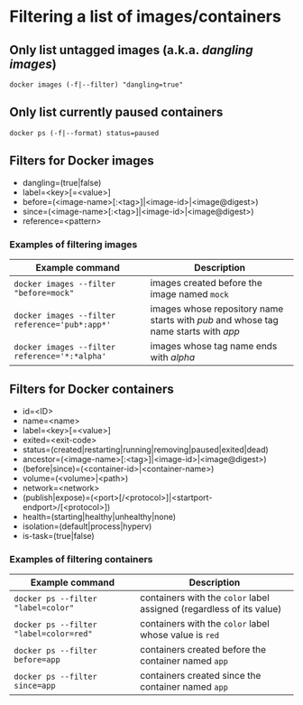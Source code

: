 # Filtering a list of images/containers

## Only list untagged images (a.k.a. *dangling images*)

```
docker images (-f|--filter) "dangling=true"
```

## Only list currently paused containers

```
docker ps (-f|--format) status=paused
```

## Filters for Docker images

* dangling=(true|false)
* label=&lt;key&gt;[=&lt;value&gt;]
* before=(&lt;image-name&gt;[:&lt;tag&gt;]|&lt;image-id&gt;|&lt;image@digest&gt;)
* since=(&lt;image-name&gt;[:&lt;tag&gt;]|&lt;image-id&gt;|&lt;image@digest&gt;)
* reference=&lt;pattern&gt;

### Examples of filtering images

| Example command | Description |
|-----------------|-------------|
| `docker images --filter "before=mock"` | images created before the image named `mock` |
| `docker images --filter reference='pub*:app*'` | images whose repository name starts with *pub* and whose tag name starts with *app* |
| `docker images --filter reference='*:*alpha'` | images whose tag name ends with *alpha* |

## Filters for Docker containers

* id=&lt;ID&gt;
* name=&lt;name&gt;
* label=&lt;key&gt;[=&lt;value&gt;]
* exited=&lt;exit-code&gt;
* status=(created|restarting|running|removing|paused|exited|dead)
* ancestor=(&lt;image-name&gt;[:&lt;tag&gt;]|&lt;image-id&gt;|&lt;image@digest&gt;)
* (before|since)=(&lt;container-id&gt;|&lt;container-name&gt;)
* volume=(&lt;volume&gt;|&lt;path&gt;)
* network=&lt;network&gt;
* (publish|expose)=(&lt;port&gt;[/&lt;protocol&gt;]|&lt;startport-endport&gt;/[&lt;protocol&gt;])
* health=(starting|healthy|unhealthy|none)
* isolation=(default|process|hyperv)
* is-task=(true|false)

### Examples of filtering containers

| Example command | Description |
|-----------------|-------------|
| `docker ps --filter "label=color"` | containers with the `color` label assigned (regardless of its value) |
| `docker ps --filter "label=color=red"` | containers with the `color` label whose value is `red` |
| `docker ps --filter before=app` | containers created before the container named `app` |
| `docker ps --filter since=app` | containers created since the container named `app` |

